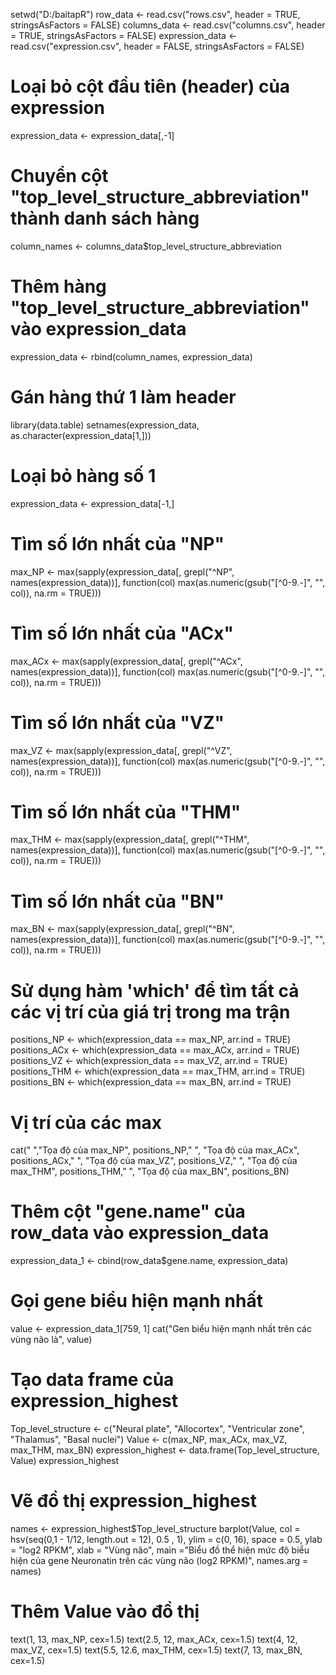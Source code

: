 setwd("D:/baitapR")
row_data <- read.csv("rows.csv", header = TRUE, stringsAsFactors = FALSE)
columns_data <- read.csv("columns.csv", header = TRUE, stringsAsFactors = FALSE)
expression_data <- read.csv("expression.csv", header = FALSE, stringsAsFactors = FALSE)

# Loại bỏ cột đầu tiên (header) của expression
expression_data <- expression_data[,-1]

# Chuyển cột "top_level_structure_abbreviation" thành danh sách hàng
column_names <- columns_data$top_level_structure_abbreviation

# Thêm hàng "top_level_structure_abbreviation" vào expression_data
expression_data <- rbind(column_names, expression_data)

# Gán hàng thứ 1 làm header
library(data.table)
setnames(expression_data, as.character(expression_data[1,]))

# Loại bỏ hàng số 1
expression_data <- expression_data[-1,]

# Tìm số lớn nhất của "NP"
max_NP <- max(sapply(expression_data[, grepl("^NP", names(expression_data))], function(col) max(as.numeric(gsub("[^0-9.-]", "", col)), na.rm = TRUE)))
# Tìm số lớn nhất của "ACx"
max_ACx <- max(sapply(expression_data[, grepl("^ACx", names(expression_data))], function(col) max(as.numeric(gsub("[^0-9.-]", "", col)), na.rm = TRUE)))
# Tìm số lớn nhất của "VZ"
max_VZ <- max(sapply(expression_data[, grepl("^VZ", names(expression_data))], function(col) max(as.numeric(gsub("[^0-9.-]", "", col)), na.rm = TRUE)))
# Tìm số lớn nhất của "THM"
max_THM <- max(sapply(expression_data[, grepl("^THM", names(expression_data))], function(col) max(as.numeric(gsub("[^0-9.-]", "", col)), na.rm = TRUE)))
# Tìm số lớn nhất của "BN"
max_BN <- max(sapply(expression_data[, grepl("^BN", names(expression_data))], function(col) max(as.numeric(gsub("[^0-9.-]", "", col)), na.rm = TRUE)))


# Sử dụng hàm 'which' để tìm tất cả các vị trí của giá trị trong ma trận
positions_NP <- which(expression_data == max_NP, arr.ind = TRUE)
positions_ACx <- which(expression_data == max_ACx, arr.ind = TRUE)
positions_VZ <- which(expression_data == max_VZ, arr.ind = TRUE)
positions_THM <- which(expression_data == max_THM, arr.ind = TRUE)
positions_BN <- which(expression_data == max_BN, arr.ind = TRUE)


# Vị trí của các max
cat("    ","Tọa độ của max_NP", positions_NP,"
    ",
"Tọa độ của max_ACx", positions_ACx,"
    ",
"Tọa độ của max_VZ", positions_VZ,"
    ",
"Tọa độ của max_THM", positions_THM,"
    ",
"Tọa độ của max_BN", positions_BN)


# Thêm cột "gene.name" của row_data vào expression_data
expression_data_1 <- cbind(row_data$gene.name, expression_data)

# Gọi gene biểu hiện mạnh nhất
value <- expression_data_1[759, 1]
cat("Gen biểu hiện mạnh nhất trên các vùng não là", value)

# Tạo data frame của expression_highest
Top_level_structure <- c("Neural plate", "Allocortex", "Ventricular zone", "Thalamus", "Basal nuclei")
Value <- c(max_NP, max_ACx, max_VZ, max_THM, max_BN)
expression_highest <- data.frame(Top_level_structure, Value)
expression_highest

# Vẽ đồ thị expression_highest
names <- expression_highest$Top_level_structure
barplot(Value, 
col = hsv(seq(0,1 - 1/12, length.out = 12), 0.5 , 1),
ylim = c(0, 16), space = 0.5,
ylab = "log2 RPKM", xlab = "Vùng não", main ="Biểu đồ thể hiện mức độ biểu hiện của gene Neuronatin trên các vùng não (log2 RPKM)", names.arg = names)

# Thêm Value vào đồ thị
text(1, 13, max_NP, cex=1.5)
text(2.5, 12, max_ACx, cex=1.5)
text(4, 12, max_VZ, cex=1.5)
text(5.5, 12.6, max_THM, cex=1.5)
text(7, 13, max_BN, cex=1.5)
